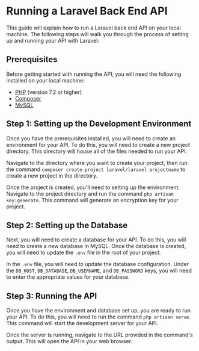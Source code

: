 
# Running a Laravel Back End API

This guide will explain how to run a Laravel back end API on your local machine. The following steps will walk you through the process of setting up and running your API with Laravel:

## Prerequisites 

Before getting started with running the API, you will need the following installed on your local machine:

* [PHP](https://www.php.net/downloads.php) (version 7.2 or higher)
* [Composer](https://getcomposer.org/)
* [MySQL](https://www.mysql.com/downloads/)

## Step 1: Setting up the Development Environment

Once you have the prerequisites installed, you will need to create an environment for your API. To do this, you will need to create a new project directory. This directory will house all of the files needed to run your API.

Navigate to the directory where you want to create your project, then run the command `composer create-project laravel/laravel projectname` to create a new project in the directory.

Once the project is created, you'll need to  setting up the environment. Navigate to the project directory and run the command `php artisan key:generate`. This command will generate an encryption key for your project.

## Step 2: Setting up the Database

Next, you will need to create a database for your API. To do this, you will need to create a new database in MySQL. Once the database is created, you will need to update the `.env` file in the root of your project.

In the `.env` file, you will need to update the database configuration. Under the `DB_HOST`, `DB_DATABASE`, `DB_USERNAME`, and `DB_PASSWORD` keys, you will need to enter the appropriate values for your database.

## Step 3: Running the API

Once you have the environment and database set up, you are ready to run your API. To do this, you will need to run the command `php artisan serve`. This command will start the development server for your API.

Once the server is running, navigate to the URL provided in the command's output. This will open the API in your web browser.
